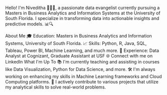 Hello! I'm Niveditha 👩‍💻🌟, a passionate data evangelist currently pursuing a Masters in Business Analytics and Information Systems at the University of South Florida. 
I specialize in transforming data into actionable insights and predictive models. 📊🔍

About Me
🎓 Education: Masters in Business Analytics and Information Systems, University of South Florida.
📈 Skills: Python, R, Java, SQL, Tableau, Power BI, Machine Learning, and much more.
🏢 Experience: Data Analyst at Cognizant, Graduate Assistant at USF
🌐 Connect with me on LinkedIn
What I'm Up To
📚 I'm currently teaching and assisting in courses like Data Visualization, Python for Data Science, and more.
🛠️ I'm always working on enhancing my skills in Machine Learning frameworks and Cloud Computing platforms.
🔄 I actively contribute to various projects that utilize my analytical skills to solve real-world problems.
